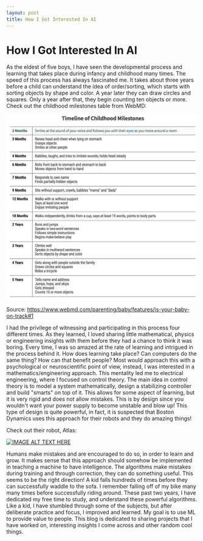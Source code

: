 ```yaml
---
layout: post
title: How I Got Interested In AI
---
```


# How I Got Interested In AI

As the eldest of five boys, I have seen the developmental process and learning that takes place during infancy and childhood many times. The speed of this process has always fascinated me. It takes about three years before a child can understand the idea of order/sorting, which starts with sorting objects by shape and color. A year later they can draw circles and squares. Only a year after that, they begin counting ten objects or more. Check out the childhood milestones table from WebMD:

![Childhood Milestones](images/childhood_milestones.png)

Source: https://www.webmd.com/parenting/baby/features/is-your-baby-on-track#1

I had the privilege of witnessing and participating in this process four different times. As they learned, I loved sharing little mathematical, physics or engineering insights with them before they had a chance to think it was boring. Every time, I was so amazed at the rate of learning and intrigued in the process behind it. How does learning take place? Can computers do the same thing? How can that benefit people? Most would approach this with a psychological or neuroscientific point of view, instead, I was interested in a mathematics/engineering approach.
This mentality led me to electrical engineering, where I focused on control theory. The main idea in control theory is to model a system mathematically, design a stabilizing controller and build "smarts" on top of it. This allows for some aspect of learning, but it is very rigid and does not allow mistakes. This is by design since you wouldn't want your power supply to become unstable and blow up! This type of design is quite powerful, in fact, it is suspected that Boston Dynamics uses this approach for their robots and they do amazing things!

Check out their robot, Atlas:

[![IMAGE ALT TEXT HERE](https://img.youtube.com/vi/LikxFZZO2sk/0.jpg)](https://www.youtube.com/watch?v=LikxFZZO2sk)

Humans make mistakes and are encouraged to do so, in order to learn and grow. It makes sense that this approach should somehow be implemented in teaching a machine to have intelligence. The algorithms make mistakes during training and through correction, they can do something useful. This seems to be the right direction! A kid falls hundreds of times before they can successfully waddle to the sofa. I remember falling off of my bike many many times before successfully riding around.
These past two years, I have dedicated my free time to study, and understand these powerful algorithms. Like a kid, I have stumbled through some of the subjects, but after deliberate practice and focus, I improved and learned. My goal is to use ML to provide value to people. This blog is dedicated to sharing projects that I have worked on, interesting insights I come across and other random cool things.
